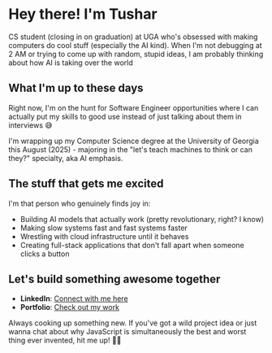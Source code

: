 # Hey there!  I'm Tushar

CS student (closing in on graduation) at UGA who's obsessed with making computers do cool stuff (especially the AI kind). When I'm not debugging at 2 AM or trying to come up with random, stupid ideas, I am probably thinking about how AI is taking over the world 

## What I'm up to these days

Right now, I'm on the hunt for Software Engineer opportunities where I can actually put my skills to good use instead of just talking about them in interviews 😅

I'm wrapping up my Computer Science degree at the University of Georgia this August (2025) - majoring in the "let's teach machines to think or can they?" specialty, aka AI emphasis. 

## The stuff that gets me excited

I'm that person who genuinely finds joy in:
- Building AI models that actually work (pretty revolutionary, right? I know)
- Making slow systems fast and fast systems faster
- Wrestling with cloud infrastructure until it behaves
- Creating full-stack applications that don't fall apart when someone clicks a button

## Let's build something awesome together

- **LinkedIn**: [Connect with me here](https://www.linkedin.com/in/tushar-mishra-7960b722b)
- **Portfolio**: [Check out my work](https://www.menacehecker.com)

Always cooking up something new. If you've got a wild project idea or just wanna chat about why JavaScript is simultaneously the best and worst thing ever invented, hit me up! 🐱‍💻

